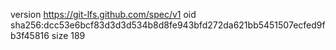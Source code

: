 version https://git-lfs.github.com/spec/v1
oid sha256:dcc53e6bcf83d3d3d534b8d8fe943bfd272da621bb5451507ecfed9fb3f45816
size 189

